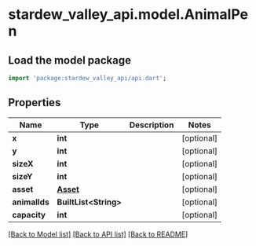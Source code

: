 # stardew_valley_api.model.AnimalPen

## Load the model package
```dart
import 'package:stardew_valley_api/api.dart';
```

## Properties
Name | Type | Description | Notes
------------ | ------------- | ------------- | -------------
**x** | **int** |  | [optional] 
**y** | **int** |  | [optional] 
**sizeX** | **int** |  | [optional] 
**sizeY** | **int** |  | [optional] 
**asset** | [**Asset**](Asset.md) |  | [optional] 
**animalIds** | **BuiltList&lt;String&gt;** |  | [optional] 
**capacity** | **int** |  | [optional] 

[[Back to Model list]](../README.md#documentation-for-models) [[Back to API list]](../README.md#documentation-for-api-endpoints) [[Back to README]](../README.md)


